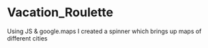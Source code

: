 # Vacation_Roulette
Using JS &amp; google.maps I created a spinner which brings up maps of different cities
